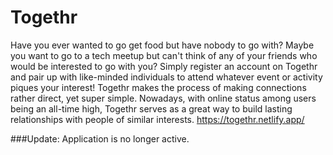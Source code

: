 # Togethr
Have you ever wanted to go get food but have nobody to go with? Maybe you want to go to a tech meetup but can't think of any of your friends who would be interested to go with you? Simply register an account on Togethr and pair up with like-minded individuals to attend whatever event or activity piques your interest! Togethr makes the process of making connections rather direct, yet super simple. Nowadays, with online status among users being an all-time high, Togethr serves as a great way to build lasting relationships with people of similar interests.
https://togethr.netlify.app/

###Update: Application is no longer active.
